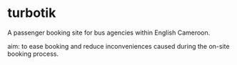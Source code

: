 # turbotik
A passenger booking site for bus agencies within English Cameroon.

aim: to ease booking and reduce inconveniences caused during the on-site booking process.